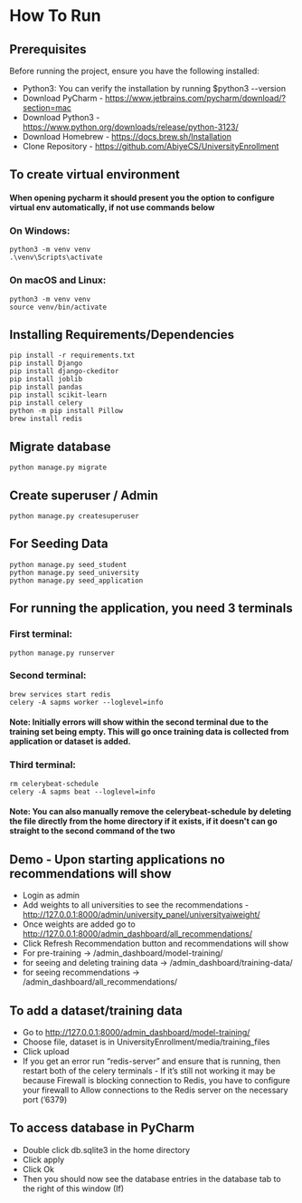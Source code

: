 # How To Run #

## Prerequisites ## 
Before running the project, ensure you have the following installed: 
- Python3: You can verify the installation by running $python3 --version 
- Download PyCharm - https://www.jetbrains.com/pycharm/download/?section=mac
- Download Python3 - https://www.python.org/downloads/release/python-3123/
- Download Homebrew - https://docs.brew.sh/Installation
- Clone Repository - https://github.com/AbiyeCS/UniversityEnrollment

## To create virtual environment ###
#### When opening pycharm it should present you the option to configure virtual env automatically, if not use commands below ####

### On Windows: ###
    python3 -m venv venv
    .\venv\Scripts\activate 

### On macOS and Linux: ###
    python3 -m venv venv
    source venv/bin/activate

## Installing Requirements/Dependencies ##
    pip install -r requirements.txt
    pip install Django
    pip install django-ckeditor
    pip install joblib
    pip install pandas
    pip install scikit-learn
    pip install celery
    python -m pip install Pillow
    brew install redis

## Migrate database ##
    python manage.py migrate

## Create superuser / Admin ##
    python manage.py createsuperuser

## For Seeding Data ##
    python manage.py seed_student
    python manage.py seed_university
    python manage.py seed_application

## For running the application, you need 3 terminals ##
### First terminal: ###
    python manage.py runserver
### Second terminal: ###
    brew services start redis
    celery -A sapms worker --loglevel=info

#### Note: Initially errors will show within the second terminal due to the training set being empty. This will go once training data is collected from application or dataset is added. ####
### Third terminal: ###
    rm celerybeat-schedule
    celery -A sapms beat --loglevel=info

#### Note: You can also manually remove the celerybeat-schedule by deleting the file directly from the home directory if it exists, if it doesn't can go straight to the second command of the two ####

## Demo - Upon starting applications no recommendations will show ##
- Login as admin
- Add weights to all universities to see the recommendations - http://127.0.0.1:8000/admin/university_panel/universityaiweight/
- Once weights are added go to http://127.0.0.1:8000/admin_dashboard/all_recommendations/
- Click Refresh Recommendation button and recommendations will show
- For pre-training -> /admin_dashboard/model-training/
- for seeing and deleting training data -> /admin_dashboard/training-data/
- for seeing recommendations -> /admin_dashboard/all_recommendations/

## To add a dataset/training data ##
- Go to http://127.0.0.1:8000/admin_dashboard/model-training/
- Choose file, dataset is in UniversityEnrollment/media/training_files
- Click upload
- If you get an error run “redis-server” and ensure that is running, then restart both of the celery terminals - If it’s still not working it may be because Firewall is blocking connection to Redis, you have to configure your firewall to Allow connections to the Redis server on the necessary port (’6379)

## To access database in PyCharm ## 
- Double click db.sqlite3 in the home directory 
- Click apply 
- Click Ok 
- Then you should now see the database entries in the database tab to the right of this window (If)